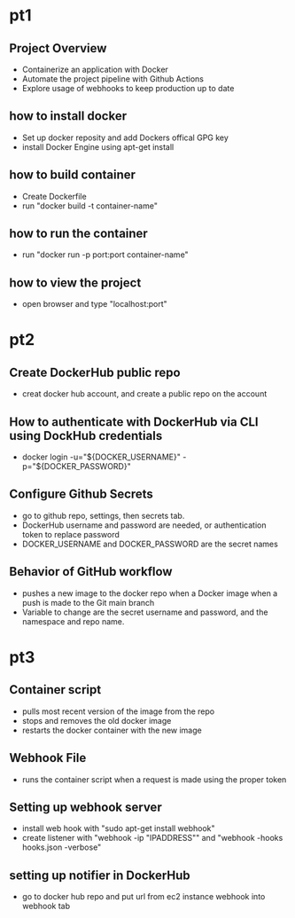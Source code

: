 # pt1
## Project Overview
- Containerize  an application with Docker
- Automate the project pipeline with Github Actions
- Explore usage of webhooks to keep production up to date
## how to install docker 
- Set up docker reposity and add Dockers offical GPG key
- install Docker Engine using apt-get install
## how to build container
- Create Dockerfile 
- run "docker build  -t container-name"
## how to run the container
- run "docker run -p port:port container-name"
## how to view the project
- open browser and type "localhost:port"
# pt2
## Create DockerHub public repo
- creat docker hub account, and create a public repo on the account
## How to authenticate with DockerHub via CLI using DockHub credentials
- docker login -u="${DOCKER_USERNAME}" -p="${DOCKER_PASSWORD}"
## Configure Github Secrets
- go to github repo, settings, then secrets tab. 
- DockerHub username and password are needed, or authentication token to replace password
- DOCKER_USERNAME and DOCKER_PASSWORD are the secret names
## Behavior of GitHub workflow
- pushes a new image to the docker repo when a Docker image when a push is made to the Git main branch
- Variable to change are the secret username and password, and the namespace and repo name.
# pt3
## Container script
- pulls most recent version of the image from the repo
- stops and removes the old docker image
- restarts the docker container with the new image
## Webhook File
- runs the container script when a request is made using the proper token
## Setting up webhook server
- install web hook with "sudo apt-get install webhook"
- create  listener with "webhook -ip "IPADDRESS"" and "webhook -hooks hooks.json -verbose"
## setting up notifier in DockerHub
- go to docker hub repo and put url from ec2 instance webhook into webhook tab
